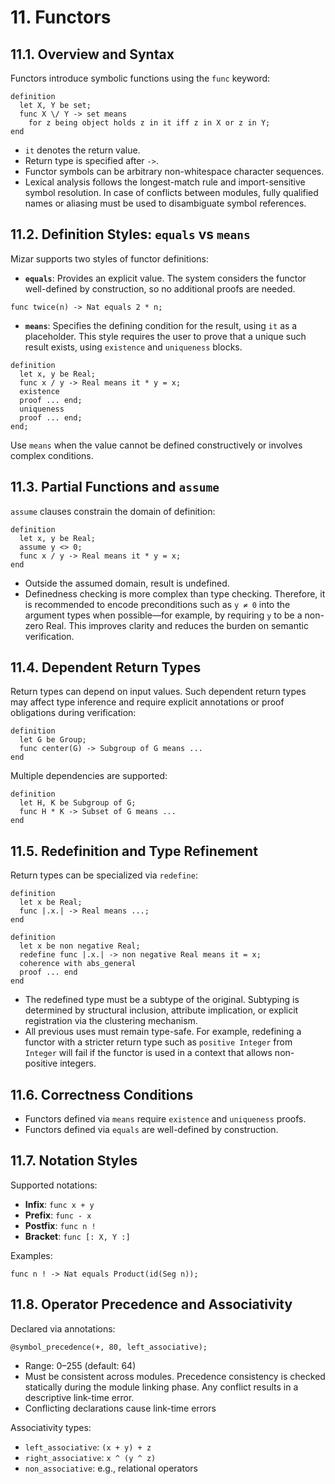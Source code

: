 # 11. Functors

## 11.1. Overview and Syntax

Functors introduce symbolic functions using the `func` keyword:

```mizar
definition
  let X, Y be set;
  func X \/ Y -> set means
    for z being object holds z in it iff z in X or z in Y;
end
```

* `it` denotes the return value.
* Return type is specified after `->`.
* Functor symbols can be arbitrary non-whitespace character sequences.
* Lexical analysis follows the longest-match rule and import-sensitive symbol resolution. In case of conflicts between modules, fully qualified names or aliasing must be used to disambiguate symbol references.

## 11.2. Definition Styles: `equals` vs `means`

Mizar supports two styles of functor definitions:

* **`equals`**: Provides an explicit value. The system considers the functor well-defined by construction, so no additional proofs are needed.

```mizar
func twice(n) -> Nat equals 2 * n;
```

* **`means`**: Specifies the defining condition for the result, using `it` as a placeholder. This style requires the user to prove that a unique such result exists, using `existence` and `uniqueness` blocks.

```mizar
definition
  let x, y be Real;
  func x / y -> Real means it * y = x;
  existence
  proof ... end;
  uniqueness
  proof ... end;
end;
```

Use `means` when the value cannot be defined constructively or involves complex conditions.

## 11.3. Partial Functions and `assume`

`assume` clauses constrain the domain of definition:

```mizar
definition
  let x, y be Real;
  assume y <> 0;
  func x / y -> Real means it * y = x;
end
```

* Outside the assumed domain, result is undefined.
* Definedness checking is more complex than type checking. Therefore, it is recommended to encode preconditions such as `y ≠ 0` into the argument types when possible—for example, by requiring `y` to be a non-zero Real. This improves clarity and reduces the burden on semantic verification.

## 11.4. Dependent Return Types

Return types can depend on input values. Such dependent return types may affect type inference and require explicit annotations or proof obligations during verification:

```mizar
definition
  let G be Group;
  func center(G) -> Subgroup of G means ...
end
```

Multiple dependencies are supported:

```mizar
definition
  let H, K be Subgroup of G;
  func H * K -> Subset of G means ...
end
```

## 11.5. Redefinition and Type Refinement

Return types can be specialized via `redefine`:

```mizar
definition
  let x be Real;
  func |.x.| -> Real means ...;
end

definition
  let x be non negative Real;
  redefine func |.x.| -> non negative Real means it = x;
  coherence with abs_general
  proof ... end
end
```

* The redefined type must be a subtype of the original. Subtyping is determined by structural inclusion, attribute implication, or explicit registration via the clustering mechanism.
* All previous uses must remain type-safe. For example, redefining a functor with a stricter return type such as `positive Integer` from `Integer` will fail if the functor is used in a context that allows non-positive integers.

## 11.6. Correctness Conditions

* Functors defined via `means` require `existence` and `uniqueness` proofs.
* Functors defined via `equals` are well-defined by construction.

## 11.7. Notation Styles

Supported notations:

* **Infix**: `func x + y`
* **Prefix**: `func - x`
* **Postfix**: `func n !`
* **Bracket**: `func [: X, Y :]`

Examples:

```mizar
func n ! -> Nat equals Product(id(Seg n));
```

## 11.8. Operator Precedence and Associativity

Declared via annotations:

```mizar
@symbol_precedence(+, 80, left_associative);
```

* Range: 0–255 (default: 64)
* Must be consistent across modules. Precedence consistency is checked statically during the module linking phase. Any conflict results in a descriptive link-time error.
* Conflicting declarations cause link-time errors

Associativity types:

* `left_associative`: `(x + y) + z`
* `right_associative`: `x ^ (y ^ z)`
* `non_associative`: e.g., relational operators
